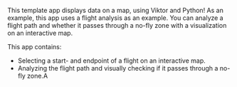 This template app displays data on a map, using Viktor and Python! As an example, this app uses a flight analysis as an 
example. You can analyze a flight path and whether it passes through a no-fly zone with a visualization on an 
interactive map.

This app contains:
- Selecting a start- and endpoint of a flight on an interactive map.
- Analyzing the flight path and visually checking if it passes through a no-fly zone.A